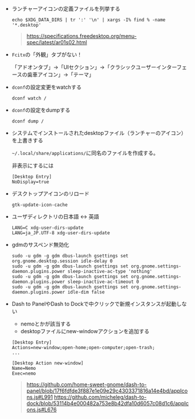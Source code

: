 - ランチャーアイコンの定義ファイルを列挙する

  ```
  echo $XDG_DATA_DIRS | tr ':' '\n' | xargs -I% find % -name '*.desktop'
  ```

  > https://specifications.freedesktop.org/menu-spec/latest/ar01s02.html


- `Fcitx`の「外観」タブがない！

    「アドオンタブ」->「UIセクション」->「クラシックユーザーインターフェースの歯車アイコン」->「テーマ」

- `dconf`の設定変更をwatchする

  ```
  dconf watch /
  ```
  
- `dconf`の設定をdumpする

  ```
  dconf dump /
  ```

- システムでインストールされたdesktopファイル（ランチャーのアイコン）を上書きする

  `~/.local/share/applications/`に同名のファイルを作成する。
  
  非表示にするには
  ```
  [Desktop Entry]
  NoDisplay=true
  ```

- デスクトップアイコンのリロード

  ```
  gtk-update-icon-cache
  ```

- ユーザディレクトリの日本語 <-> 英語

  ```
  LANG=C xdg-user-dirs-update
  LANG=ja_JP.UTF-8 xdg-user-dirs-update
  ```

- gdmのサスペンド無効化
  ```
  sudo -u gdm -g gdm dbus-launch gsettings set org.gnome.desktop.session idle-delay 0
  sudo -u gdm -g gdm dbus-launch gsettings set org.gnome.settings-daemon.plugins.power sleep-inactive-ac-type 'nothing'
  sudo -u gdm -g gdm dbus-launch gsettings set org.gnome.settings-daemon.plugins.power sleep-inactive-ac-timeout 0
  sudo -u gdm -g gdm dbus-launch gsettings set org.gnome.settings-daemon.plugins.power idle-dim false
  ```

- Dash to PanelやDash to Dockで中クリックで新規インスタンスが起動しない

  - nemoとかが該当する
  - desktopファイルにnew-windowアクションを追加する

  ```
  [Desktop Entry]
  Actions=new-window;open-home;open-computer;open-trash;
  ...
  
  [Desktop Action new-window]
  Name=Nemo
  Exec=nemo
  ```

  > https://github.com/home-sweet-gnome/dash-to-panel/blob/17f6fdfde3f887e1e09e29c4303371816a14e4bd/appIcons.js#L991
  > https://github.com/micheleg/dash-to-dock/blob/53114b4e000482a753e8b42dfa10d6057c08d1c6/appIcons.js#L676

